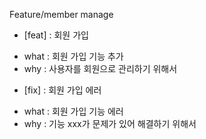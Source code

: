 Feature/member manage 
* [feat] : 회원 가입

- what : 회원 가입 기능 추가
- why : 사용자를 회원으로 관리하기 위해서

* [fix] : 회원 가입 에러

- what : 회원 가입 기능 에러
- why : 기능 xxx가 문제가 있어 해결하기 위해서